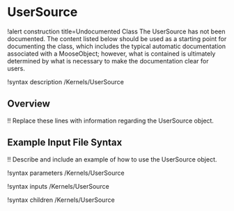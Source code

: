 # UserSource

!alert construction title=Undocumented Class
The UserSource has not been documented. The content listed below should be used as a starting point for
documenting the class, which includes the typical automatic documentation associated with a
MooseObject; however, what is contained is ultimately determined by what is necessary to make the
documentation clear for users.

!syntax description /Kernels/UserSource

## Overview

!! Replace these lines with information regarding the UserSource object.

## Example Input File Syntax

!! Describe and include an example of how to use the UserSource object.

!syntax parameters /Kernels/UserSource

!syntax inputs /Kernels/UserSource

!syntax children /Kernels/UserSource
